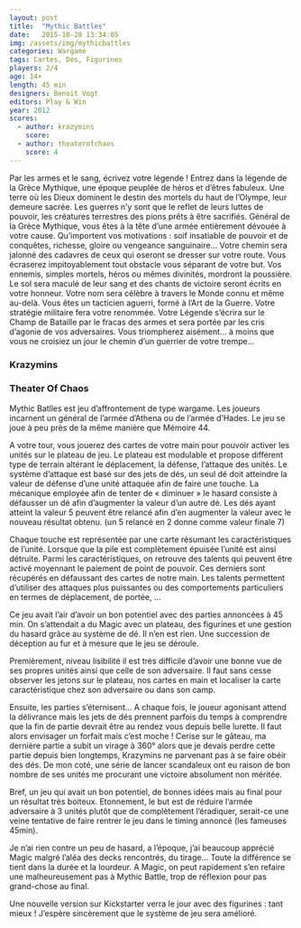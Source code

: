 ```yaml
---
layout: post
title:  "Mythic Battles"
date:   2015-10-20 13:34:05
img: /assets/img/mythicbattles
categories: Wargame
tags: Cartes, Dés, Figurines
players: 2/4
age: 14+
length: 45 min
designers: Benoit Vogt
editors: Play & Win
year: 2012
scores:
  - author: krazymins
    score:
  - author: theaterofchaos  
    score: 4
---
```


<span>Par les armes et le sang, écrivez votre légende !
Entrez dans la légende de la Grèce Mythique, une époque peuplée de
héros et d’êtres fabuleux. Une terre où les Dieux dominent le destin
des mortels du haut de l’Olympe, leur demeure sacrée. Les guerres n’y
sont que le reflet de leurs luttes de pouvoir, les créatures terrestres
des pions prêts à être sacrifiés.
Général de la Grèce Mythique, vous êtes à la tête d’une armée entièrement
dévouée à votre cause. Qu’importent vos motivations : soif insatiable de pouvoir
et de conquêtes, richesse, gloire ou vengeance sanguinaire… Votre chemin sera
jalonné des cadavres de ceux qui oseront se dresser sur votre route. Vous écraserez
impitoyablement tout obstacle vous séparant de votre but. Vos ennemis, simples
mortels, héros ou mêmes divinités, mordront la poussière. Le sol sera maculé de
leur sang et des chants de victoire seront écrits en votre honneur. Votre nom sera
célèbre à travers le Monde connu et même au-delà.
Vous êtes un tacticien aguerri, formé à l’Art de la Guerre. Votre stratégie militaire fera
votre renommée. Votre Légende s’écrira sur le Champ de Bataille par le fracas des armes
et sera portée par les cris d’agonie de vos adversaires. Vous triompherez aisément… à
moins que vous ne croisiez un jour le chemin d’un guerrier de votre trempe…</span>

### Krazymins



### Theater Of Chaos

Mythic Batlles est jeu d’affrontement de type wargame. Les joueurs incarnent un général de l’armée d’Athena ou de l’armée d’Hades. Le jeu se joue à peu près de la même manière que Mémoire 44.

A votre tour, vous jouerez des cartes de votre main pour pouvoir activer les unités sur le plateau de jeu. Le plateau est modulable et propose différent type de terrain altérant le déplacement, la défense, l’attaque des unités. Le système d’attaque est basé sur des jets de dés, un seul dé doit atteindre la valeur de défense d’une unité attaquée afin de faire une touche. La mécanique employée afin de tenter de « diminuer » le hasard consiste à défausser un dé afin d’augmenter la valeur d’un autre dé. Les dés ayant atteint la valeur 5 peuvent être relancé afin d’en augmenter la valeur avec le nouveau résultat obtenu. (un 5 relancé en 2 donne comme valeur finale 7)

Chaque touche est représentée par une carte résumant les caractéristiques de l’unité.  Lorsque que la pile est complètement épuisée l’unité est ainsi détruite. Parmi les caractéristiques, on retrouve des talents qui peuvent être activé moyennant le paiement de point de pouvoir. Ces derniers sont récupérés en défaussant des cartes de notre main. Les talents permettent d’utiliser des attaques plus puissantes ou des comportements particuliers en termes de déplacement, de portée, …

Ce jeu avait l’air d’avoir un bon potentiel avec des parties annoncées à 45 min. On s’attendait a du Magic avec un plateau, des figurines et une gestion du hasard grâce au système de dé. Il n’en est rien. Une succession de déception au fur et à mesure que le jeu se déroule.

Premièrement, niveau lisibilité il est très difficile d’avoir une bonne vue de ses propres unités ainsi que celle de son adversaire. Il faut sans cesse observer les jetons sur le plateau, nos cartes en main et localiser la carte caractéristique chez son adversaire ou dans son camp.

Ensuite, les parties s’éternisent… A chaque fois, le joueur agonisant attend la délivrance mais les jets de dés prennent parfois du temps à comprendre que la fin de partie devrait être au rendez vous depuis belle lurette. Il faut alors envisager un forfait mais c’est moche ! Cerise sur le gâteau, ma dernière partie a subit un virage à 360° alors que je devais perdre  cette partie depuis bien longtemps, Krazymins ne parvenant pas à se faire obéir des dés. De mon coté, une série de lancer scandaleux ont eu raison de bon nombre de ses unités me procurant une victoire absolument non méritée.

Bref, un jeu qui avait un bon potentiel, de bonnes idées mais au final pour un résultat très boiteux. Etonnement, le but est de réduire l’armée adversaire à 3 unités plutôt que de complètement l’éradiquer, serait-ce une veine tentative de faire rentrer le jeu dans le timing annoncé (les fameuses 45min).

Je n’ai rien contre un peu de hasard, a l’époque, j’ai beaucoup apprécié Magic malgré l’aléa des decks rencontrés, du tirage… Toute la différence se tient dans la durée et la lourdeur. A Magic, on peut rapidement s’en refaire une malheureusement pas à Mythic Battle, trop de réflexion pour pas grand-chose au final.

Une nouvelle version sur Kickstarter verra le jour avec des figurines : tant mieux ! J’espère sincèrement que le système de jeu sera amélioré.

